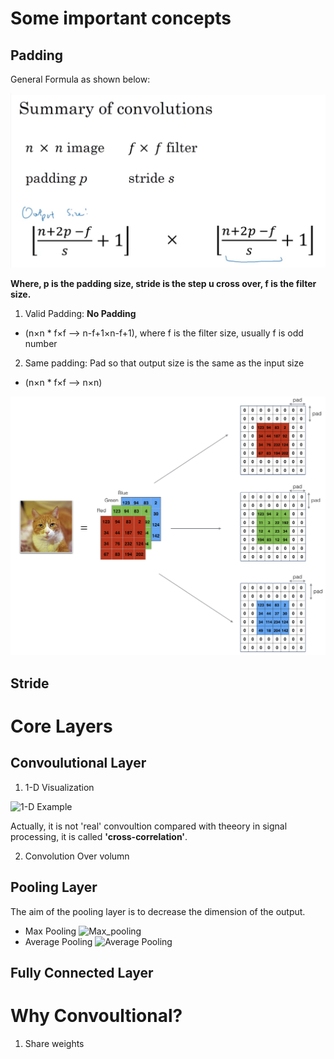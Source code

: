 # Some important concepts
## Padding
General Formula as shown below:

![General Formula](https://github.com/Kimilovesy/TF---Playground/blob/8dedbeb7314d57026928fc7a957ee4190f100565/CNN/Screen%20Shot%202018-02-24%20at%2018.02.45.png)

**Where, p is the padding size, stride is the step u cross over, f is the filter size.**

1. Valid Padding: **No Padding** 
  * (n×n * f×f --> n-f+1×n-f+1), where f is the filter size, usually f is odd number
2. Same padding: Pad so that output size is the same as the input size  
  * (n×n * f×f --> n×n)

![Image of Padding](https://github.com/Kimilovesy/TF---Playground/blob/master/CNN/Padding.png)

## Stride



# Core Layers
## Convoulutional Layer
  1. 1-D Visualization
  
  ![1-D Example](https://github.com/Kimilovesy/deep-learning-coursera/blob/399a701dffccba20ebd7bdb63f203bb6f5b5836c/Convolutional%20Neural%20Networks/images/Convolution_schematic.gif)
  
  Actually, it is not 'real' convoultion compared with theeory in signal processing, it is called **'cross-correlation'**.
  
  2. Convolution Over volumn

## Pooling Layer
The aim of the pooling layer is to decrease the dimension of the output.
  * Max Pooling
  ![Max_pooling](https://github.com/Kimilovesy/deep-learning-coursera/blob/399a701dffccba20ebd7bdb63f203bb6f5b5836c/Convolutional%20Neural%20Networks/images/max_pool.png)
  * Average Pooling
  ![Average Pooling](https://github.com/Kimilovesy/deep-learning-coursera/blob/399a701dffccba20ebd7bdb63f203bb6f5b5836c/Convolutional%20Neural%20Networks/images/ave-pool.png)
## Fully Connected Layer

# Why Convoultional?
1. Share weights
